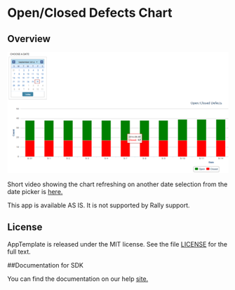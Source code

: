 Open/Closed Defects Chart
=========================

## Overview

![](pic.png)

Short video showing the chart refreshing on another date selection from the date picker is [here.](http://screencast.com/t/gCmfVRTytNu)


This app is available AS IS. It is not supported by Rally support.
## License

AppTemplate is released under the MIT license.  See the file [LICENSE](./LICENSE) for the full text.

##Documentation for SDK

You can find the documentation on our help [site.](https://help.rallydev.com/apps/2.0rc3/doc/)
